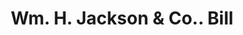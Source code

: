 ---
doi: 10.7916/D8GB3G4J
date_other: '1890'
date_other_textual: 1890-1899
form: printed ephemera
genre:
- Invoices
name:
- Wm. H. Jackson & Co.
object_in_context_url: https://biggert.cul.columbia.edu/items/view/ave_biggert_01157
subject_hierarchical_geographic:
- New York, New York, United States
subject_name:
- Wm. H. Jackson & Co.
title: Wm. H. Jackson & Co.. Bill
sort_title: Wm. H. Jackson & Co.. Bill
call_number: ave_biggert_01157
coordinates:
- 40.71277777777778,-74.00583333333333
pid: ave_biggert_01157
identifiers: ave_biggert_01157
thumbnail: https://derivativo-2.library.columbia.edu/iiif/2/ldpd:344982/full/!256,256/0/native.jpg
permalink: /biggert/ave_biggert_01157/
layout: iiif-image-page
---